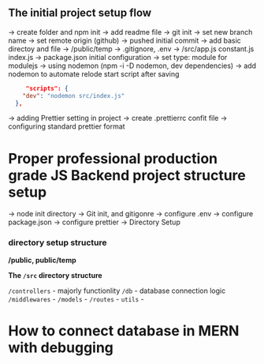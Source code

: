 ## The initial project setup flow
-> create folder and npm init
-> add readme file
-> git init -> set new branch name
-> set remote origin (github)
-> pushed initial commit
-> add basic directoy and file
	-> /public/temp
	-> .gitignore, .env
	-> /src/app.js constant.js index.js
-> package.json initial configuration
	-> set type: module for modulejs
    -> using nodemon (npm -i -D nodemon, dev dependencies)
    -> add nodemon to automate relode start script after saving
```json
     "scripts": {
    "dev": "nodemon src/index.js"
  },
```
-> adding Prettier setting in project
-> create .prettierrc confit file
-> configuring standard prettier format


# Proper professional production grade JS Backend project structure setup
-> node init directory
-> Git init, and gitigonre
-> configure .env
-> configure package.json
-> configure prettier
-> Directory Setup

### directory setup structure
**/public, public/temp**


**The `/src` directory structure**

`/controllers`  - majorly functionlity 
`/db`           - database connection logic
`/middlewares`  - 
`/models`       - 
`/routes`       -
`utils`         - 

 # How to connect database in MERN with debugging
 